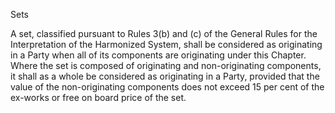 Sets


A set, classified pursuant to Rules 3(b) and (c) of the General Rules for the Interpretation of the Harmonized System, shall be considered as originating in a Party when all of its components are originating under this Chapter. Where the set is composed of originating and non-originating components, it shall as a whole be considered as originating in a Party, provided that the value of the non-originating components does not exceed 15 per cent of the ex-works or free on board price of the set.
